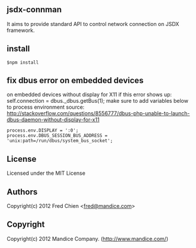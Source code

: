 jsdx-connman
---
It aims to provide standard API to control network connection on JSDX framework.

install
---
```$npm install```

fix dbus error on embedded devices
---
on embedded devices without display for X11
if this error shows up: self.connection = dbus._dbus.getBus(1);
make sure to add variables below to process environment
source: http://stackoverflow.com/questions/8556777/dbus-php-unable-to-launch-dbus-daemon-without-display-for-x11

```
process.env.DISPLAY = ':0';
process.env.DBUS_SESSION_BUS_ADDRESS = 'unix:path=/run/dbus/system_bus_socket';
```

License
-
Licensed under the MIT License

Authors
-
Copyright(c) 2012 Fred Chien <<fred@mandice.com>>

Copyright
-
Copyright(c) 2012 Mandice Company.
(http://www.mandice.com/)
